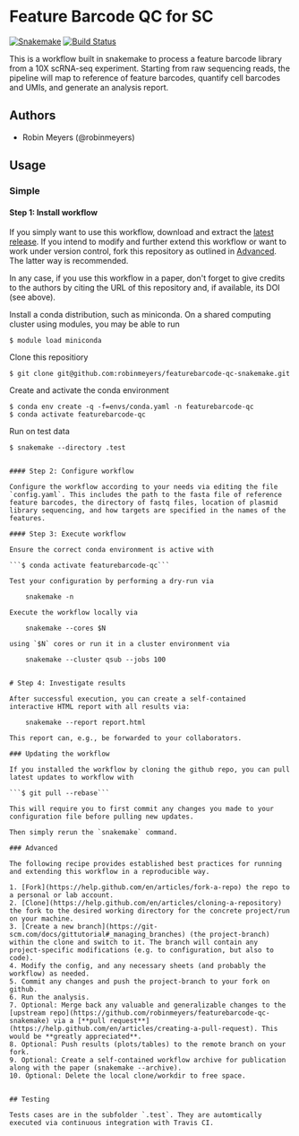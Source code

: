 # Feature Barcode QC for SC 

[![Snakemake](https://img.shields.io/badge/snakemake-≥3.12.0-brightgreen.svg)](https://snakemake.bitbucket.io)
[![Build Status](https://travis-ci.com/robinmeyers/featurebarcode-qc-snakemake.svg?branch=master)](https://travis-ci.com/robinmeyers/featurebarcode-qc-snakemake)

This is a workflow built in snakemake to process a feature barcode library from a 10X scRNA-seq experiment. Starting from raw sequencing reads, the pipeline will map to reference of feature barcodes, quantify cell barcodes and UMIs, and generate an analysis report.

## Authors

* Robin Meyers (@robinmeyers)

## Usage

### Simple

#### Step 1: Install workflow

If you simply want to use this workflow, download and extract the [latest release](https://github.com/robinmeyers/featurebarcode-qc-snakemake/releases).
If you intend to modify and further extend this workflow or want to work under version control, fork this repository as outlined in [Advanced](#advanced). The latter way is recommended.

In any case, if you use this workflow in a paper, don't forget to give credits to the authors by citing the URL of this repository and, if available, its DOI (see above).


Install a conda distribution, such as miniconda. On a shared computing cluster using modules, you may be able to run

```$ module load miniconda```

Clone this repositiory

```$ git clone git@github.com:robinmeyers/featurebarcode-qc-snakemake.git```

Create and activate the conda environment

```
$ conda env create -q -f=envs/conda.yaml -n featurebarcode-qc
$ conda activate featurebarcode-qc
```

Run on test data

```$ snakemake --directory .test```


```

#### Step 2: Configure workflow

Configure the workflow according to your needs via editing the file `config.yaml`. This includes the path to the fasta file of reference feature barcodes, the directory of fastq files, location of plasmid library sequencing, and how targets are specified in the names of the features.

#### Step 3: Execute workflow

Ensure the correct conda environment is active with

```$ conda activate featurebarcode-qc```

Test your configuration by performing a dry-run via

    snakemake -n

Execute the workflow locally via

    snakemake --cores $N

using `$N` cores or run it in a cluster environment via

    snakemake --cluster qsub --jobs 100


# Step 4: Investigate results

After successful execution, you can create a self-contained interactive HTML report with all results via:

    snakemake --report report.html

This report can, e.g., be forwarded to your collaborators.

### Updating the workflow

If you installed the workflow by cloning the github repo, you can pull latest updates to workflow with 

```$ git pull --rebase```

This will require you to first commit any changes you made to your configuration file before pulling new updates.

Then simply rerun the `snakemake` command.

### Advanced

The following recipe provides established best practices for running and extending this workflow in a reproducible way.

1. [Fork](https://help.github.com/en/articles/fork-a-repo) the repo to a personal or lab account.
2. [Clone](https://help.github.com/en/articles/cloning-a-repository) the fork to the desired working directory for the concrete project/run on your machine.
3. [Create a new branch](https://git-scm.com/docs/gittutorial#_managing_branches) (the project-branch) within the clone and switch to it. The branch will contain any project-specific modifications (e.g. to configuration, but also to code).
4. Modify the config, and any necessary sheets (and probably the workflow) as needed.
5. Commit any changes and push the project-branch to your fork on github.
6. Run the analysis.
7. Optional: Merge back any valuable and generalizable changes to the [upstream repo](https://github.com/robinmeyers/featurebarcode-qc-snakemake) via a [**pull request**](https://help.github.com/en/articles/creating-a-pull-request). This would be **greatly appreciated**.
8. Optional: Push results (plots/tables) to the remote branch on your fork.
9. Optional: Create a self-contained workflow archive for publication along with the paper (snakemake --archive).
10. Optional: Delete the local clone/workdir to free space.


## Testing

Tests cases are in the subfolder `.test`. They are automtically executed via continuous integration with Travis CI.
